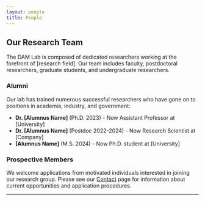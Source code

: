 ```yaml
---
layout: people
title: People
---
```


## Our Research Team

The DAM Lab is composed of dedicated researchers working at the forefront of [research field]. Our team includes faculty, postdoctoral researchers, graduate students, and undergraduate researchers.

### Alumni

Our lab has trained numerous successful researchers who have gone on to positions in academia, industry, and government:

- **Dr. [Alumnus Name]** (Ph.D. 2023) - Now Assistant Professor at [University]
- **Dr. [Alumnus Name]** (Postdoc 2022-2024) - Now Research Scientist at [Company]
- **[Alumnus Name]** (M.S. 2024) - Now Ph.D. student at [University]

### Prospective Members

We welcome applications from motivated individuals interested in joining our research group. Please see our [Contact](/contact) page for information about current opportunities and application procedures.

---
